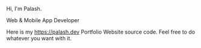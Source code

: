 Hi, I'm Palash.

Web & Mobile App Developer

Here is my https://palash.dev Portfolio Website source code. 
Feel free to do whatever you want with it.
